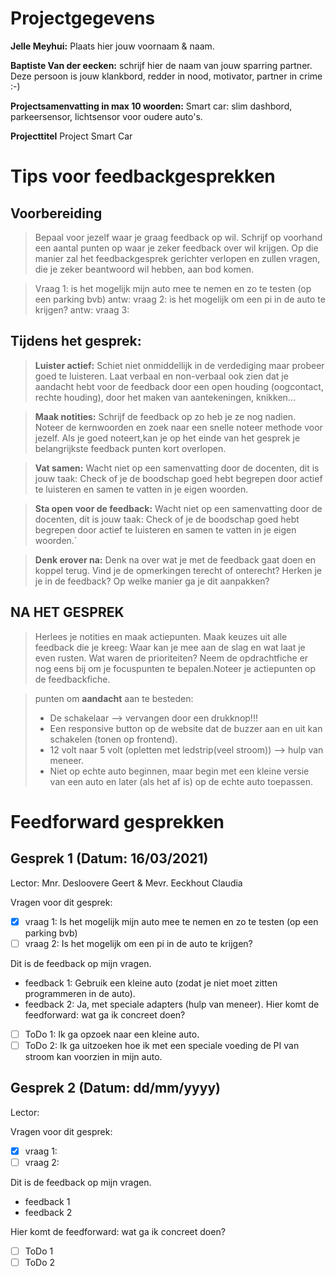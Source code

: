 # Projectgegevens

**Jelle Meyhui:** Plaats hier jouw voornaam & naam.

**Baptiste Van der eecken:** schrijf hier de naam van jouw sparring partner. Deze persoon is jouw klankbord, redder in nood, motivator, partner in crime :-)

**Projectsamenvatting in max 10 woorden:** Smart car: slim dashbord, parkeersensor, lichtsensor voor oudere auto's.

**Projecttitel** Project Smart Car

# Tips voor feedbackgesprekken

## Voorbereiding

> Bepaal voor jezelf waar je graag feedback op wil. Schrijf op voorhand een aantal punten op waar je zeker feedback over wil krijgen. Op die manier zal het feedbackgesprek gerichter verlopen en zullen vragen, die je zeker beantwoord wil hebben, aan bod komen.

> Vraag 1: is het mogelijk mijn auto mee te nemen en zo te testen (op een parking bvb)
> antw:
> vraag 2: is het mogelijk om een pi in de auto te krijgen?
> antw:
> vraag 3: 

## Tijdens het gesprek:

> **Luister actief:** Schiet niet onmiddellijk in de verdediging maar probeer goed te luisteren. Laat verbaal en non-verbaal ook zien dat je aandacht hebt voor de feedback door een open houding (oogcontact, rechte houding), door het maken van aantekeningen, knikken...

> **Maak notities:** Schrijf de feedback op zo heb je ze nog nadien. Noteer de kernwoorden en zoek naar een snelle noteer methode voor jezelf. Als je goed noteert,kan je op het einde van het gesprek je belangrijkste feedback punten kort overlopen.

> **Vat samen:** Wacht niet op een samenvatting door de docenten, dit is jouw taak: Check of je de boodschap goed hebt begrepen door actief te luisteren en samen te vatten in je eigen woorden.

> **Sta open voor de feedback:** Wacht niet op een samenvatting door de docenten, dit is jouw taak: Check of je de boodschap goed hebt begrepen door actief te luisteren en samen te vatten in je eigen woorden.`

> **Denk erover na:** Denk na over wat je met de feedback gaat doen en koppel terug. Vind je de opmerkingen terecht of onterecht? Herken je je in de feedback? Op welke manier ga je dit aanpakken?

## NA HET GESPREK

> Herlees je notities en maak actiepunten. Maak keuzes uit alle feedback die je kreeg: Waar kan je mee aan de slag en wat laat je even rusten. Wat waren de prioriteiten? Neem de opdrachtfiche er nog eens bij om je focuspunten te bepalen.Noteer je actiepunten op de feedbackfiche.

> punten om **aandacht** aan te besteden:
> - De schakelaar --> vervangen door een drukknop!!!
> - Een responsive button op de website dat de buzzer aan en uit kan schakelen (tonen op frontend).
> - 12 volt naar 5 volt (opletten met ledstrip(veel stroom)) --> hulp van meneer.
> - Niet op echte auto beginnen, maar begin met een kleine versie van een auto en later (als het af is) op de echte auto toepassen.

# Feedforward gesprekken

## Gesprek 1 (Datum: 16/03/2021)

Lector: Mnr. Desloovere Geert & Mevr. Eeckhout Claudia 

Vragen voor dit gesprek:

- [x] vraag 1: Is het mogelijk mijn auto mee te nemen en zo te testen (op een parking bvb)
- [ ] vraag 2: Is het mogelijk om een pi in de auto te krijgen?

Dit is de feedback op mijn vragen.

- feedback 1: Gebruik een kleine auto (zodat je niet moet zitten programmeren in de auto).
- feedback 2: Ja, met speciale adapters (hulp van meneer).
Hier komt de feedforward: wat ga ik concreet doen?

- [ ] ToDo 1: Ik ga opzoek naar een kleine auto.
- [ ] ToDo 2: Ik ga uitzoeken hoe ik met een speciale voeding de PI van stroom kan voorzien in mijn auto.

## Gesprek 2 (Datum: dd/mm/yyyy)

Lector:

Vragen voor dit gesprek:

- [x] vraag 1:
- [ ] vraag 2:

Dit is de feedback op mijn vragen.

- feedback 1
- feedback 2

Hier komt de feedforward: wat ga ik concreet doen?

- [ ] ToDo 1
- [ ] ToDo 2
